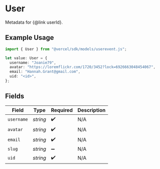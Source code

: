 # User

Metadata for {@link userId}.

## Example Usage

```typescript
import { User } from "@vercel/sdk/models/userevent.js";

let value: User = {
  username: "Joanie79",
  avatar: "https://loremflickr.com/1720/3452?lock=6926663048454067",
  email: "Hannah.Grant@gmail.com",
  uid: "<id>",
};
```

## Fields

| Field              | Type               | Required           | Description        |
| ------------------ | ------------------ | ------------------ | ------------------ |
| `username`         | *string*           | :heavy_check_mark: | N/A                |
| `avatar`           | *string*           | :heavy_check_mark: | N/A                |
| `email`            | *string*           | :heavy_check_mark: | N/A                |
| `slug`             | *string*           | :heavy_minus_sign: | N/A                |
| `uid`              | *string*           | :heavy_check_mark: | N/A                |